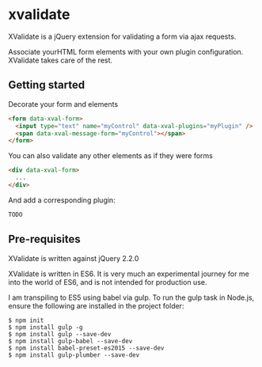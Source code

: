 # xvalidate
XValidate is a jQuery extension for validating a form via ajax requests.

Associate yourHTML form elements with your own plugin configuration. XValidate takes care of the rest.

## Getting started
Decorate your form and elements
```html
<form data-xval-form>
  <input type="text" name="myControl" data-xval-plugins="myPlugin" />
  <span data-xval-message-form="myControl"></span>
</form>
```

You can also validate any other elements as if they were forms
```html
<div data-xval-form>
  ...
</div>
```

And add a corresponding plugin:
```javascript
TODO
```

## Pre-requisites
XValidate is written against jQuery 2.2.0

XValidate is written in ES6. It is very much an experimental journey for me into the world of ES6, and is not intended for production use. 

I am transpiling to ES5 using babel via gulp. To run the gulp task in Node.js, ensure the following are installed in the project folder:

```
$ npm init
$ npm install gulp -g
$ npm install gulp --save-dev
$ npm install gulp-babel --save-dev
$ npm install babel-preset-es2015 --save-dev
$ npm install gulp-plumber --save-dev
```
